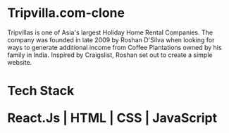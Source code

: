 # Tripvilla.com-clone


Tripvillas is one of Asia's largest Holiday Home Rental Companies. The company was founded in late 2009 by Roshan D'Silva when looking for ways to generate additional income from Coffee Plantations owned by his family in India. Inspired by Craigslist, Roshan set out to create a simple website.



<h1>Tech Stack</>

React.Js |
HTML |
CSS |
JavaScript 

<p align="center", margin-top:"20px"><img align="center" src="https://www.hosthub.com/wp-content/uploads/2021/09/unnamed-35-1536x762.png" alt="" /></p>
